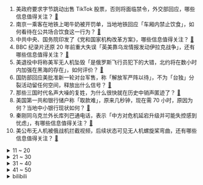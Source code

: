 1. 美政府要求字节跳动出售 TikTok 股票，否则将面临禁令，外交部回应，哪些信息值得关注？ [:link:](https://www.zhihu.com/question/589962453)
2. 南京一乘客在地铁上喝牛奶被开罚单，当地地铁回应「车厢内禁止饮食」，如何看待在公共场合饮食这一行为？ [:link:](https://www.zhihu.com/question/589726175)
3. 中共中央、国务院印发了《党和国家机构改革方案》，哪些信息值得关注？ [:link:](https://www.zhihu.com/question/589996896)
4. BBC 纪录片还原 20 年前重大失误「英美靠乌龙情报发动伊拉克战争」，还有哪些信息值得关注？ [:link:](https://www.zhihu.com/question/589466464)
5. 美退役中将称美军无人机坠毁「是俄罗斯飞行员犯下的大错，北约将在数小时内加强在黑海的存在」，如何评价？ [:link:](https://www.zhihu.com/question/589700118)
6. 国防部回应美批准新一轮对台军售，称「解放军严阵以待」，不为「台独」分裂活动留任何空间，释放出什么信号？ [:link:](https://www.zhihu.com/question/589961157)
7. 那些三国时代名声大噪的复姓，为什么很快就在历史中销声匿迹了？ [:link:](https://www.zhihu.com/question/588444868)
8. 美国第一共和银行储户称「取款难」，原来几秒钟，现在需 70 小时，原因为何？当地中小银行现状如何？ [:link:](https://www.zhihu.com/question/589832477)
9. 秦刚同乌克兰外长库列巴通电话，表示「中方对危机延宕升级并可能失控感到忧虑」，有哪些信息值得关注？ [:link:](https://www.zhihu.com/question/590043950)
10. 美公布无人机被俄战机拦截视频，后续状态可见无人机螺旋桨弯曲，还有哪些信息值得关注？ [:link:](https://www.zhihu.com/question/590020982)
<details>
<summary>11 ~ 20</summary>

11. Microsoft 365 Copilot 支持对话生成 Office 文档，实现了哪些新功能？ [:link:](https://www.zhihu.com/question/590063645)
12. 河南三月突降暴雪，桃花被雪覆盖，多地发布红色预警，郑州机场航班延误，哪些原因导致的？出行需要注意什么？ [:link:](https://www.zhihu.com/question/590043568)
13. 媒体暗访蜜雪冰城，频繁改过期标签，员工无健康证上岗，加盟模式经营存在哪些问题？食品安全应如何保证？ [:link:](https://www.zhihu.com/question/589789345)
14. 如何在六小时睡眠内得到十小时睡眠的效果？ [:link:](https://www.zhihu.com/question/587922613)
15. Microsoft 365 Copilot 将如何颠覆 Office 用户的工作方式？ [:link:](https://www.zhihu.com/question/590063993)
16. 尹锡悦称「日本已深刻道歉，日韩不应再为历史恩怨对抗」，对此如何评价？日韩两国是否能摒弃前嫌，实现合作？ [:link:](https://www.zhihu.com/question/589897589)
17. 瑞信将从瑞士央行借入至多 500 亿瑞郎资金，投行人士称其问题比硅谷银行严重得多，哪些信息值得关注？ [:link:](https://www.zhihu.com/question/590014808)
18. 男子打车 16 公里被收费 142 元，出租车公司称「司机个人行为」，如何看待此事？ [:link:](https://www.zhihu.com/question/589527693)
19. 网文《校花的贴身高手》连载十余年被网友举报，如何看待此事？ [:link:](https://www.zhihu.com/question/589689512)
20. 智商至少需要达到多少，看高等代数和数学分析才会毫无压力？ [:link:](https://www.zhihu.com/question/589541513)
</details>
<details>
<summary>21 ~ 30</summary>

21. 地球年龄 46 亿年是指它已经绕太阳 46 亿圈还是说按 2023 年的时间计算它已经 46 亿岁了？ [:link:](https://www.zhihu.com/question/589109007)
22. 男友妈妈要在婚房上添加居住权，我不同意，是错的吗？ [:link:](https://www.zhihu.com/question/589538683)
23. 到底“工资开多少，我就做多少的活”这种想法对不对？ [:link:](https://www.zhihu.com/question/588370062)
24. Uzi 直播称「LPL 春季赛强度真不高，感觉夏季赛很多失业的要回来了」这是在给自己的二次复出铺路吗？ [:link:](https://www.zhihu.com/question/589923306)
25. CBA 官方宣布同意新疆男篮重回 CBA，缺席比赛按 0-20 积0分处理，哪些信息值得关注？ [:link:](https://www.zhihu.com/question/589725638)
26. 汕头再现工人赤脚踩腌菜，苍蝇乱飞污水横流，工人称「全天下都这么做」，如何看待此事？食品卫生如何保证？ [:link:](https://www.zhihu.com/question/589694232)
27. 2023 国考成绩出来后，应该如何准备面试呢？ [:link:](https://www.zhihu.com/question/589285579)
28. 女生怎么和很多女生相处? [:link:](https://www.zhihu.com/question/585182148)
29. 媒体谈孔乙己文学，称「当代有志青年绝不会被困在长衫中」，带来哪些启示？「长衫」对你来说是困扰吗？ [:link:](https://www.zhihu.com/question/589931318)
30. 怎么用 Excel 做出专业的 project 甘特图？ [:link:](https://www.zhihu.com/question/20521096)
</details>
<details>
<summary>31 ~ 40</summary>

31. 妇女地铁上挥拳连续暴击小伙还叫嚣「男人必须站着」，警方回应「她喝醉了」，如何看待此事？ [:link:](https://www.zhihu.com/question/589910968)
32. 电视剧《他是谁》中有哪些细思极恐的细节？ [:link:](https://www.zhihu.com/question/589571699)
33. 如何评价《画江湖之不良人》的第六季第四集？ [:link:](https://www.zhihu.com/question/589899660)
34. 2026 世界杯赛制确定，48 队分 12 组，夺冠需踢 8 场，这对各球队比赛造成什么影响？ [:link:](https://www.zhihu.com/question/589568163)
35. 时间是人类的幻觉吗？ [:link:](https://www.zhihu.com/question/25265082)
36. 如果公司把人力资源部撤销了，会有啥后果？ [:link:](https://www.zhihu.com/question/458496886)
37. 《狂飙》高启强的强盛集团为什么没去其它地方开疆扩土，而是一直在京海发展？ [:link:](https://www.zhihu.com/question/589530358)
38. 对于新能源汽车一直在「堆里程」你怎么看？多少续航是合适的呢？ [:link:](https://www.zhihu.com/question/582113557)
39. 扎克伯格称「Meta 将裁员 10000 人」，会给公司发展造成哪些影响？ [:link:](https://www.zhihu.com/question/589609174)
40. 旧石器时代和新石器时代区别是什么? [:link:](https://www.zhihu.com/question/28111579)
</details>
<details>
<summary>41 ~ 50</summary>

41. 岸田文雄与到访的尹锡悦举行会谈，日韩首脑可能谈些什么？对国际局势将有何影响？ [:link:](https://www.zhihu.com/question/589910061)
42. 狗起源在哪里？ [:link:](https://www.zhihu.com/question/474819494)
43. 《英雄联盟》「暮刃」是怎么从刺客必备变成狗都不要的？ [:link:](https://www.zhihu.com/question/588254713)
44. 老年人被诱导花钱买理财课，此行为被多次处罚后「套路」依然存在，如何看待财商课乱象问题？ [:link:](https://www.zhihu.com/question/589690593)
45. 美媒透露俄方已抵达美无人机黑海坠毁地，紧盯俄方是否能打捞到残骸，哪些信息值得关注？ [:link:](https://www.zhihu.com/question/589926190)
46. 麦迪在 NBA 中的天赋实力怎么样？ [:link:](https://www.zhihu.com/question/550488261)
47. 如何评价综艺《声生不息·宝岛季》？ [:link:](https://www.zhihu.com/question/589943483)
48. 如果在生活中碰见坎坷觉得过不去怎么办? [:link:](https://www.zhihu.com/question/589488796)
49. 显示器蓝光伤眼这一说法有文献支持吗？ [:link:](https://www.zhihu.com/question/21523529)
50. 如何正确理解年轻人想要「提前退休」的心态？没有实现财务自由，可以提前退休吗？ [:link:](https://www.zhihu.com/question/589690600)
</details><details>
<summary>bilibili</summary>

1. 队庆｜《我要打篮球》庆语其 刘恩泽 [:link:](//www.bilibili.com/video/BV1k84y1A7Gy)
2. 这个动画是属于老鼠的青春 [:link:](//www.bilibili.com/video/BV1Rx4y1N7TF)
3. 贱谍过家家（3） [:link:](//www.bilibili.com/video/BV1k54y1K7rQ)
4. 周深献唱新海诚最新电影《铃芽之旅》同名中文主题曲 [:link:](//www.bilibili.com/video/BV1AM411W7E5)
5. 伊朗沙特为何复交？为什么在中国？美国怕了吗？ [:link:](//www.bilibili.com/video/BV1ZX4y1Z7o3)
6. 抓到一只委屈的柱柱猫！ [:link:](//www.bilibili.com/video/BV1Db411o7WU)
7. 「人群太吵了 我想一个人看这段风景 安静和孤独 踏实又自由」 [:link:](//www.bilibili.com/video/BV1S84y1c7ht)
8. 过瘾！妍珍呐，你完蛋了！一口气看完9.2分复仇爽剧《黑暗荣耀》S2 [:link:](//www.bilibili.com/video/BV1DL411y7VY)
9. 老婆给我生了个女儿 [:link:](//www.bilibili.com/video/BV1zo4y1B7MC)
10. 《明日方舟》危机合约新赛季「起源行动」宣传PV [:link:](//www.bilibili.com/video/BV15v4y1L7nB)
<details>
<summary>11 ~ 20</summary>

11. 你随口交代的一句话，猫可以记好久… [:link:](//www.bilibili.com/video/BV1nL411o7EG)
12. 辞 职 宣 传 片 [:link:](//www.bilibili.com/video/BV1nL411o7cs)
13. 【渐构】万字科普ChatGPT-4为什么会颠覆人类社会 [:link:](//www.bilibili.com/video/BV1MY4y1R7EN)
14. 小傲尘封厨具！小潮跺脚生气！ [:link:](//www.bilibili.com/video/BV1Tv4y177Fj)
15. 我决定了，带日本媳妇回趟娘家！预计花销五万，日本消费这么高？ [:link:](//www.bilibili.com/video/BV1E94y1F7cj)
16. 帅小伙人生第一次烤全羊，没想到这么没想到！ [:link:](//www.bilibili.com/video/BV1Q24y1M7G2)
17. 复仇盛宴，全程高能！爆肝解说《黑暗荣耀2》大结局！ [:link:](//www.bilibili.com/video/BV1JM411W7N2)
18. 重庆|突然的光 [:link:](//www.bilibili.com/video/BV1qk4y1b7z6)
19. 我情绪跌宕起伏的一天 [:link:](//www.bilibili.com/video/BV1Mg4y1t7z5)
20. 费列罗：你这样复刻，我真的会谢 [:link:](//www.bilibili.com/video/BV1FM4y1k7Nk)
</details>
<details>
<summary>21 ~ 30</summary>

21. 2000年的中国发生了什么？【激荡四十年·2000】 [:link:](//www.bilibili.com/video/BV1LL411k7Tj)
22. 一年花5000万忽悠女人的护肤品广告商 [:link:](//www.bilibili.com/video/BV1Qs4y1G7U3)
23. 【刘谦魔术课】 预测柯洁的棋步，可能吗？ [:link:](//www.bilibili.com/video/BV1QT411r76p)
24. 把烟伪装成“玩具”卖给孩子？ 暗查黑暗工厂，我扒出了背后的团伙 [:link:](//www.bilibili.com/video/BV1bY411z77T)
25. 骑上我心爱的小摩托，他永远不会堵车 [:link:](//www.bilibili.com/video/BV1AX4y1f7aJ)
26. 流浪两年半走遍半个中国，终于回到家乡，感觉真好 [:link:](//www.bilibili.com/video/BV19Y4y197tq)
27. John爷爷的宠粉大惊喜！超详细Tom猫画法 [:link:](//www.bilibili.com/video/BV1hk4y1h7X3)
28. 吃完城隍庙这家店，想给来上海旅游的小伙伴道个歉... [:link:](//www.bilibili.com/video/BV1XL411y7z7)
29. 【小白Nanno】有遇到那个愿意陪你做所有事情的人吗 [:link:](//www.bilibili.com/video/BV1bk4y1b7J4)
30. 很火的两个书籍图片出处（川哥+妈披发） [:link:](//www.bilibili.com/video/BV17b411f7MK)
</details>
<details>
<summary>31 ~ 40</summary>

31. 《 海 绵 宝 宝 》 [:link:](//www.bilibili.com/video/BV1oP411o7Q6)
32. 震 动 模 式 ！ [:link:](//www.bilibili.com/video/BV1ec41177tG)
33. 【落叶逐火】CF-EX-1至8突袭 摆完挂机 简单好抄（明日方舟艾露猫的委托柜台） [:link:](//www.bilibili.com/video/BV1HT411r7RE)
34. 修马桶修下水道的水到底有多深？弄不好修个马桶几千块钱都得搭进去。 [:link:](//www.bilibili.com/video/BV1524y137qT)
35. 不要跟妈妈诉苦，她帮不到 睡不着 [:link:](//www.bilibili.com/video/BV1iY411z7Nw)
36. 多种口味烤冷面，有你喜欢的吗？ [:link:](//www.bilibili.com/video/BV1rY4y1977w)
37. 又杀疯了！9.3分的韩国复仇神剧这次终于一爽到底！深度解说《黑暗荣耀2》（上） [:link:](//www.bilibili.com/video/BV17P411Z7jo)
38. [菊草TOON] 头上的数字 [:link:](//www.bilibili.com/video/BV1d24y1M7eA)
39. 外卖214元鳗鱼饭和19元鳗鱼饭，究竟有什么区别？【外卖对决】 [:link:](//www.bilibili.com/video/BV1AT411Y7gA)
40. 这一钳子下去头都得没 [:link:](//www.bilibili.com/video/BV1XP411o7ob)
</details>
<details>
<summary>41 ~ 50</summary>

41. 史上生态系统最复杂的游戏！甚至可以驯服捕猎者！ [:link:](//www.bilibili.com/video/BV1CM411p721)
42. 燃哭了！这才叫高开高走，金属狂潮！零差评宝藏佳作《杀戮猎鹰》 [:link:](//www.bilibili.com/video/BV19x4y1N7r2)
43. 用中国古籍测试外国人汉语水平 [:link:](//www.bilibili.com/video/BV1eT411r7kt)
44. 日本最努力生活的大爷，70岁拥有亿万身家，却每天骑40公里薅羊毛 [:link:](//www.bilibili.com/video/BV15x4y1K7Yy)
45. 简单的电动车 [:link:](//www.bilibili.com/video/BV13x4y1K7co)
46. 极限冲刺！！！ [:link:](//www.bilibili.com/video/BV1so4y1B7Ab)
47. 恕我直言深柜收纳，不搜“收纳盒”，更好用 [:link:](//www.bilibili.com/video/BV1QY4y1975G)
48. 我就说不能让00后这么早接手传统习俗 [:link:](//www.bilibili.com/video/BV1Ro4y167vD)
49. 【(G)I-DLE】[宋雨琦] - 'Flowers / Miley Cyrus' (Cover) [:link:](//www.bilibili.com/video/BV1aL411k7Hu)
50. 手搓V2发动机！我为7岁女儿造小摩托 [:link:](//www.bilibili.com/video/BV1FM411W76K)
</details>
<details>
<summary>51 ~ 60</summary>

51. 这都拿不下你？ [:link:](//www.bilibili.com/video/BV1eX4y1S76n)
52. 你管这叫修正带？ [:link:](//www.bilibili.com/video/BV158411F7eF)
53. 假如我的校园是一款RPG游戏！ [:link:](//www.bilibili.com/video/BV1E84y1A7z2)
54. 首季完结，乔尔杀穿！抵达火萤医院！精讲《最后生还者》第9集结局（含剧集评价，彩蛋分享）【墨菲】 [:link:](//www.bilibili.com/video/BV15v4y177g3)
55. 逆   天  中  配 [:link:](//www.bilibili.com/video/BV1s24y1t7SS)
56. 我被食人族邀请到了家里过夜..... [:link:](//www.bilibili.com/video/BV1ux4y1K78U)
57. 这是十几年来让我感悟最深的一次理发… [:link:](//www.bilibili.com/video/BV1rM4y1r7Qh)
58. 被打了 今天没段子 [:link:](//www.bilibili.com/video/BV1u8411F7Eo)
59. 当三国走进现实 [:link:](//www.bilibili.com/video/BV1Yg4y1b7PA)
60. 割喉强奸、杀人碎尸、雨夜尾随……这部新剧也太敢拍了吧！国产犯罪剧《他是谁》 [:link:](//www.bilibili.com/video/BV1JT411k7Vp)
</details>
<details>
<summary>61 ~ 70</summary>

61. 我二舅介绍的，兄弟们认真的 [:link:](//www.bilibili.com/video/BV1Dv4y1j7PC)
62. 这三个月我搞了票大的 [:link:](//www.bilibili.com/video/BV1k54y1K7Bj)
63. “神被她的信徒欺骗了。”              把乡下老家养鸡房子改造成了废弃病院…… [:link:](//www.bilibili.com/video/BV1V24y137Mu)
64. 深度|| 秦始皇的权力暗战，十年速灭六国的秦并天下总开关 [:link:](//www.bilibili.com/video/BV1gx4y1P7M9)
65. 人类还有希望吗 [:link:](//www.bilibili.com/video/BV1vs4y1G7aY)
66. 【花小烙】被称为“魔鬼的苹果”的土豆，是如何征服世界的！ [:link:](//www.bilibili.com/video/BV1KY4y1R7dY)
67. 逛仓储式超市不敢囤货？教你高效搬进冰箱！ [:link:](//www.bilibili.com/video/BV1kc411776g)
68. #每周一拍 这是一个预谋了4年的视频。她肉眼可见地长大，我肉眼可见地变老，他肉眼可见地变圆...#怀孕#成长记录 [:link:](//www.bilibili.com/video/BV1q54y1M79z)
69. 《内鱼的尽头是…？》 [:link:](//www.bilibili.com/video/BV13g4y1473k)
70. 两天不回信息就算默认分手？ [:link:](//www.bilibili.com/video/BV1w24y137jH)
</details>
<details>
<summary>71 ~ 80</summary>

71. 只有经历过才会感同身受… [:link:](//www.bilibili.com/video/BV1CM411p7DM)
72. 上海.红房子西菜馆 厨子探店¥1?86 [:link:](//www.bilibili.com/video/BV1A24y1t7JP)
73. 【双语】特斯拉改装120寸轮毂，增加“逆天”功能 [:link:](//www.bilibili.com/video/BV1354y1T75H)
74. 卧底销量10万+海鲜｜有毒硼砂泡黄金鲍，海参边煮边上色 [:link:](//www.bilibili.com/video/BV11Y4y197S1)
75. 妍珍呐！我来模仿你了！我现在的嗓子已经哑了，过来给我道歉呐！ [:link:](//www.bilibili.com/video/BV1p24y1t7MX)
76. 《崩坏3》真我·人之律者服装「春好桃夭」即将登场 [:link:](//www.bilibili.com/video/BV1tP411f7BY)
77. 当你把物体挤压到极致 [:link:](//www.bilibili.com/video/BV1wL411o7bA)
78. 耗时3720小时，原神史上首位角色最高伤害诞生！巅峰无法被撼动，因已达到极限！ [:link:](//www.bilibili.com/video/BV1fP411f7ZW)
79. 说一句话就可以免费吃饭，老板的爱心感动了我！ [:link:](//www.bilibili.com/video/BV1k24y1M742)
80. 出来拍点成年人应该看的片子 [:link:](//www.bilibili.com/video/BV1wg4y1t7Pg)
</details>
<details>
<summary>81 ~ 90</summary>

81. 是男人就一口气喝完 [:link:](//www.bilibili.com/video/BV1Vv4y177s6)
82. 第一次见这么细节的演技 [:link:](//www.bilibili.com/video/BV1Bv4y177KT)
83. 人多力量大 [:link:](//www.bilibili.com/video/BV1Xx4y1A7UM)
84. 智圆行方 我的世界永恒的MC生存 二周目EP25 [:link:](//www.bilibili.com/video/BV1sL411k75v)
85. 两年了，我还是忘不了她。。。 [:link:](//www.bilibili.com/video/BV1e84y1c7GB)
86. 放到整个csgo圈子都是相当炸裂的存在！ [:link:](//www.bilibili.com/video/BV1yo4y167Vc)
87. 《我们结婚了！！！》 [:link:](//www.bilibili.com/video/BV1PL411o7vS)
88. 【村上幸平】假面骑士555主角组齐聚B站！一起来回顾经典! [:link:](//www.bilibili.com/video/BV1TX4y1f7eP)
89. 老薛说的对4536251 [:link:](//www.bilibili.com/video/BV1X84y1w7zq)
90. 反恐精英 [:link:](//www.bilibili.com/video/BV1JL411o769)
</details>
<details>
<summary>91 ~ 100</summary>

91. 【半佛】上帝都怕点外卖 [:link:](//www.bilibili.com/video/BV1As4y1V77K)
92. 甘蔗果盘 [:link:](//www.bilibili.com/video/BV1sx4y1K7uk)
93. 【战双帕弥什】新版本「萦森歧路」PV公开 | 幽林逐影，离群归程 [:link:](//www.bilibili.com/video/BV1V8411F7PU)
94. 2023防溺水宣传教育 [:link:](//www.bilibili.com/video/BV1oL411C7A6)
95. 一面多吃 [:link:](//www.bilibili.com/video/BV1dx4y1A76r)
96. 我愿称这个视频为《学英语最强外挂》 [:link:](//www.bilibili.com/video/BV1c54y1T7Pi)
97. 【明日方舟】“落叶逐火”CF-EX1~8摆完挂机全关卡攻略！操作轻松+语音详解的愉悦攻略！《明日方舟》|魔法Zc目录 [:link:](//www.bilibili.com/video/BV12Y4y197Kz)
98. 省流海绵宝宝煲糖水 [:link:](//www.bilibili.com/video/BV1NL411o7DS)
99. 在中东被马蜂亲了怎么办，在线等，挺急的 [:link:](//www.bilibili.com/video/BV14g4y147kp)
100. 诺手最赖皮连招！剑姬：我这个英雄怎么没W？ [:link:](//www.bilibili.com/video/BV1wY4y1R7Th)
</details></details>